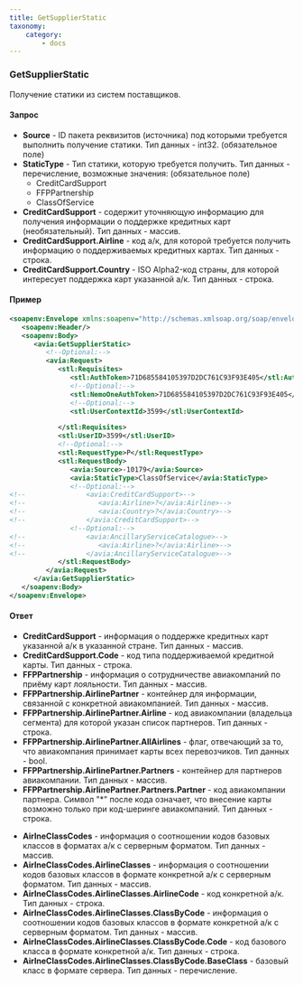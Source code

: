 ```yaml
---
title: GetSupplierStatic
taxonomy:
    category:
        - docs
---
```


### GetSupplierStatic

Получение статики из систем поставщиков.

#### Запрос

-   **Source** - ID пакета реквизитов (источника) под которыми требуется выполнить получение статики. Тип данных - int32. (обязательное поле)
-   **StaticType** - Тип статики, которую требуется получить. Тип данных - перечисление, возможные значения: (обязательное поле)
    -   CreditCardSupport
    -   FFPPartnership
    -   ClassOfService
-   **CreditCardSupport** - содержит уточняющую информацию для получения информации о поддержке кредитных карт (необязательный). Тип данных - массив.
-   **CreditCardSupport.Airline** - код а/к, для которой требуется получить информацию о поддерживаемых кредитных картах. Тип данных - строка.
-   **CreditCardSupport.Country** - ISO Alpha2-код страны, для которой интересует поддержка карт указанной а/к. Тип данных - строка.

#### Пример
```xml
<soapenv:Envelope xmlns:soapenv="http://schemas.xmlsoap.org/soap/envelope/" xmlns:avia="http://nemo-ibe.com/Avia" xmlns:stl="http://nemo-ibe.com/STL">
   <soapenv:Header/>
   <soapenv:Body>
      <avia:GetSupplierStatic>
         <!--Optional:-->
         <avia:Request>
            <stl:Requisites>
               <stl:AuthToken>71D685584105397D2DC761C93F93E405</stl:AuthToken>
               <!--Optional:-->
               <stl:NemoOneAuthToken>71D685584105397D2DC761C93F93E405</stl:NemoOneAuthToken>
               <!--Optional:-->
               <stl:UserContextId>3599</stl:UserContextId>

            </stl:Requisites>
            <stl:UserID>3599</stl:UserID>
            <!--Optional:-->
            <stl:RequestType>P</stl:RequestType>
            <stl:RequestBody>
               <avia:Source>-10179</avia:Source>
               <avia:StaticType>ClassOfService</avia:StaticType>
               <!--Optional:-->
<!--               <avia:CreditCardSupport>-->
<!--                  <avia:Airline>?</avia:Airline>-->
<!--                  <avia:Country>?</avia:Country>-->
<!--               </avia:CreditCardSupport>-->
               <!--Optional:-->
<!--               <avia:AncillaryServiceCatalogue>-->
<!--                  <avia:Airline>?</avia:Airline>-->
<!--               </avia:AncillaryServiceCatalogue>-->
            </stl:RequestBody>
         </avia:Request>
      </avia:GetSupplierStatic>
   </soapenv:Body>
</soapenv:Envelope>
```

#### Ответ

-   **CreditCardSupport** - информация о поддержке кредитных карт указанной а/к в указанной стране. Тип данных - массив.
-   **CreditCardSupport.Code** - код типа поддерживаемой кредитной карты. Тип данных - строка.
-   **FFPPartnership** - информация о сотрудничестве авиакомпаний по приёму карт лояльности. Тип данных - массив.
-   **FFPPartnership.AirlinePartner** - контейнер для информации, связанной с конкретной авиакомпанией. Тип данных - массив.
-   **FFPPartnership.AirlinePartner.Airline** - код авиакомпании (владельца сегмента) для которой указан список партнеров. Тип данных - строка.
-   **FFPPartnership.AirlinePartner.AllAirlines** - флаг, отвечающий за то, что авиакомпания принимает карты всех перевозчиков. Тип данных - bool.
-   **FFPPartnership.AirlinePartner.Partners** - контейнер для партнеров авиакомпании. Тип данных - массив.
-   **FFPPartnership.AirlinePartner.Partners.Partner** - код авиакомпании партнера. Символ "\*" после кода означает, что внесение карты возможно только при код-шеринге авиакомпаний. Тип данных - строка.

<!-- -->

-   **AirlneClassCodes** - информация о соотношении кодов базовых классов в форматах а/к с серверным форматом. Тип данных - массив.
-   **AirlneClassCodes.AirlineClasses** - информация о соотношении кодов базовых классов в формате конкретной а/к с серверным форматом. Тип данных - массив.
-   **AirlneClassCodes.AirlineClasses.AirlineCode** - код конкретной а/к. Тип данных - строка.
-   **AirlneClassCodes.AirlineClasses.ClassByCode** - информация о соотношении кодов базовых классов в формате конкретной а/к с серверным форматом. Тип данных - массив.
-   **AirlneClassCodes.AirlineClasses.ClassByCode.Code** - код базового класса в формате конкретной а/к. Тип данных - строка.
-   **AirlneClassCodes.AirlineClasses.ClassByCode.BaseClass** - базовый класс в формате сервера. Тип данных - перечисление.